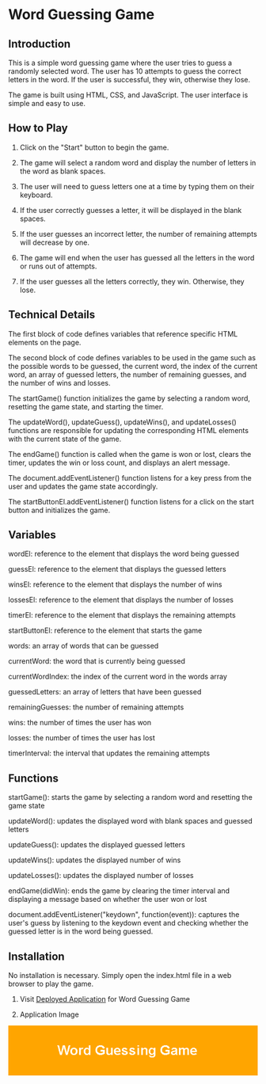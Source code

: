 # Word Guessing Game

## Introduction

This is a simple word guessing game where the user tries to guess a randomly selected word. The user has 10 attempts to guess the correct letters in the word. If the user is successful, they win, otherwise they lose.

The game is built using HTML, CSS, and JavaScript. The user interface is simple and easy to use.

## How to Play

1.  Click on the "Start" button to begin the game.

2.  The game will select a random word and display the number of letters in the word as blank spaces.

3.  The user will need to guess letters one at a time by typing them on their keyboard.

4.  If the user correctly guesses a letter, it will be displayed in the blank spaces.

5.  If the user guesses an incorrect letter, the number of remaining attempts will decrease by one.

6.  The game will end when the user has guessed all the letters in the word or runs out of attempts.

7.  If the user guesses all the letters correctly, they win. Otherwise, they lose.

## Technical Details

The first block of code defines variables that reference specific HTML elements on the page.

The second block of code defines variables to be used in the game such as the possible words to be guessed, the current word, the index of the current word, an array of guessed letters, the number of remaining guesses, and the number of wins and losses.

The startGame() function initializes the game by selecting a random word, resetting the game state, and starting the timer.

The updateWord(), updateGuess(), updateWins(), and updateLosses() functions are responsible for updating the corresponding HTML elements with the current state of the game.

The endGame() function is called when the game is won or lost, clears the timer, updates the win or loss count, and displays an alert message.

The document.addEventListener() function listens for a key press from the user and updates the game state accordingly.

The startButtonEl.addEventListener() function listens for a click on the start button and initializes the game.

## Variables

wordEl: reference to the element that displays the word being guessed

guessEl: reference to the element that displays the guessed letters

winsEl: reference to the element that displays the number of wins

lossesEl: reference to the element that displays the number of losses

timerEl: reference to the element that displays the remaining attempts

startButtonEl: reference to the element that starts the game

words: an array of words that can be guessed

currentWord: the word that is currently being guessed

currentWordIndex: the index of the current word in the words array

guessedLetters: an array of letters that have been guessed

remainingGuesses: the number of remaining attempts

wins: the number of times the user has won

losses: the number of times the user has lost

timerInterval: the interval that updates the remaining attempts

## Functions

startGame(): starts the game by selecting a random word and resetting the game state

updateWord(): updates the displayed word with blank spaces and guessed letters

updateGuess(): updates the displayed guessed letters

updateWins(): updates the displayed number of wins

updateLosses(): updates the displayed number of losses

endGame(didWin): ends the game by clearing the timer interval and displaying a message based on whether the user won or lost

document.addEventListener("keydown", function(event)): captures the user's guess by listening to the keydown event and checking whether the guessed letter is in the word being guessed.

## Installation

No installation is necessary. Simply open the index.html file in a web browser to play the game.

1. Visit [Deployed Application](https://mmoghal.github.io/nebulous-ring/) for Word Guessing Game

2. Application Image

![alt Image of the application](https://github.com/mmoghal/nebulous-ring/blob/main/wgg.png)